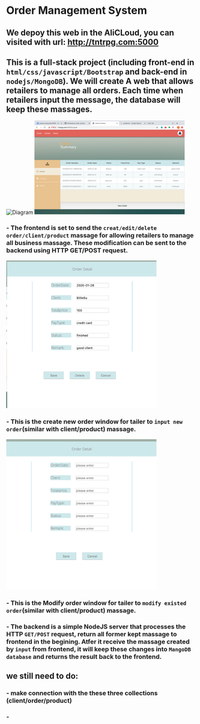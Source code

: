 # Order Management System
## We depoy this web in the AliCLoud, you can visited with url: http://tntrpg.com:5000

## This is a full-stack project (including front-end in `html/css/javascript/Bootstrap` and back-end in `nodejs/MongoDB`). We will create A web that allows retailers to manage all orders. Each time when retailers input the message, the database will keep these massages.


<img alt="Diagram" src="https://github.com/ourarash/nodejs_fullstack/blob/master/diagram.png?raw=true" width="400" text-align="center">

<img alt="Diagram" src = "main_page.png" width="400" text-align="center">

###  - The frontend is set to send the `creat/edit/delete`  `order/client/product` massage for allowing retailers to manage all business massage. These modification can be sent to the backend using HTTP GET/POST request. 

<img alt="Diagram" src = "create_window.png" width="400" text-align="center">

### - This is the create new order window for tailer to `input new order`(similar with client/product) massage.

<img alt="Diagram" src = "modify_window.png" width="400" text-align="center">

### - This is the Modify order window for tailer to `modify existed order`(similar with client/product) massage.

### - The backend is a simple NodeJS server that processes the HTTP `GET/POST` request, return all former kept massage to frontend in the begining. Atfer it receive the massage created by `input` from frontend, it will keep these changes into `MangoDB database` and returns the result back to the frontend.



## we still need to do:
### - make connection with the these three collections (client/order/product)
### - 